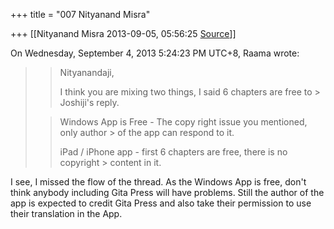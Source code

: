 +++
title = "007 Nityanand Misra"

+++
[[Nityanand Misra	2013-09-05, 05:56:25 [Source](https://groups.google.com/g/samskrita/c/n1UHd1yaqeA)]]



  
  
On Wednesday, September 4, 2013 5:24:23 PM UTC+8, Raama wrote:

> 
> > 
> > 
> > 
> > 
> > Nityanandaji,  
> > 
> > I think you are mixing two things, I said 6 chapters are free to > Joshiji's reply.  
>   
> > 
> > Windows App is Free - The copy right issue you mentioned, only author > of the app can respond to it.  
> > 
> > iPad / iPhone app - first 6 chapters are free, there is no copyright > content in it.  
>   
> > 
> > 

  

I see, I missed the flow of the thread. As the Windows App is free, don't think anybody including Gita Press will have problems. Still the author of the app is expected to credit Gita Press and also take their permission to use their translation in the App.

